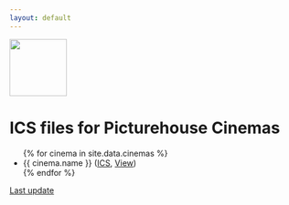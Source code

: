 ```yaml
---
layout: default
---
```


<a href="https://www.picturehouses.com/">
    <img src="assets/logo.png?{{ site.github.build_revision }}" height="100">
</a>

<body>

<h1>ICS files for Picturehouse Cinemas</h1>


<ul>
{% for cinema in site.data.cinemas %}
<li>
    {{ cinema.name }} (<a href="ics/{{ cinema.slug }}.ics?{{ site.github.build_revision }}">ICS</a>,
        <a href="https://larrybolt.github.io/online-ics-feed-viewer/#feed={{ site.url|url_encode }}{{ site.baseurl|url_encode }}/ics/{{ cinema.slug }}.ics%3F{{ site.github.build_revision }}&cors=false&title={{ cinema.name|url_encode }}">View</a>)
</li>
{% endfor %}
</ul>

<p><a href="{{ site.github.repository_url }}/commit/{{ site.github.build_revision }}">Last update</a></p>
